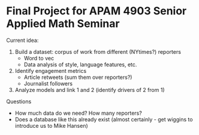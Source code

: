 # Final Project for APAM 4903 Senior Applied Math Seminar

Current idea:

1. Build a dataset: corpus of work from different (NYtimes?) reporters
    - Word to vec
    - Data analysis of style, language features, etc.
2. Identify engagement metrics
    - Article retweets (sum them over reporters?)
    - Journalist followers
3. Analyze models and link 1 and 2 (identify drivers of 2 from 1)

Questions
- How much data do we need? How many reporters?
- Does a database like this already exist (almost certainly - get wiggins to introduce us to Mike Hansen)

